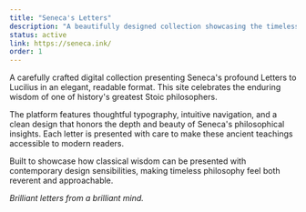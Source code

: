 ```yaml
---
title: "Seneca's Letters"
description: "A beautifully designed collection showcasing the timeless wisdom of Seneca's brilliant letters."
status: active
link: https://seneca.ink/
order: 1
---
```


A carefully crafted digital collection presenting Seneca's profound Letters to Lucilius in an elegant, readable format. This site celebrates the enduring wisdom of one of history's greatest Stoic philosophers.

The platform features thoughtful typography, intuitive navigation, and a clean design that honors the depth and beauty of Seneca's philosophical insights. Each letter is presented with care to make these ancient teachings accessible to modern readers.

Built to showcase how classical wisdom can be presented with contemporary design sensibilities, making timeless philosophy feel both reverent and approachable.

_Brilliant letters from a brilliant mind._